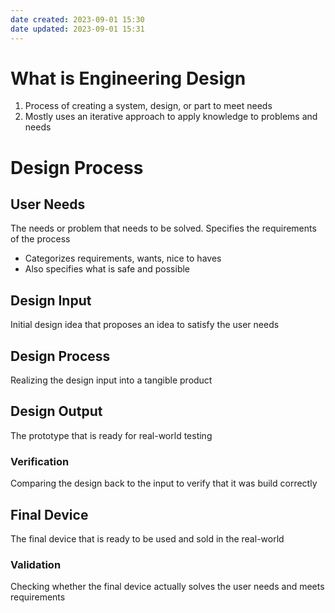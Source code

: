```yaml
---
date created: 2023-09-01 15:30
date updated: 2023-09-01 15:31
---
```


# What is Engineering Design

1. Process of creating a system, design, or part to meet needs
2. Mostly uses an iterative approach to apply knowledge to problems and needs

# Design Process



## User Needs

The needs or problem that needs to be solved.
Specifies the requirements of the process
- Categorizes requirements, wants, nice to haves
- Also specifies what is safe and possible

## Design Input

Initial design idea that proposes an idea to satisfy the user needs

## Design Process

Realizing the design input into a tangible product

## Design Output

The prototype that is ready for real-world testing

### Verification

Comparing the design back to the input to verify that it was build correctly

## Final Device

The final device that is ready to be used and sold in the real-world

### Validation

Checking whether the final device actually solves the user needs and meets requirements
